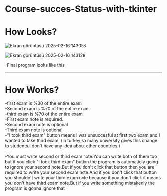 # Course-succes-Status-with-tkinter

<h1>How Looks?</h1>

![Ekran görüntüsü 2025-02-16 143058](https://github.com/user-attachments/assets/86073d80-be4c-4c52-93c0-9a5a36d7d010)

![Ekran görüntüsü 2025-02-16 143126](https://github.com/user-attachments/assets/5ae7fc15-69a3-4228-a714-e3d94beccef7)

-Final program looks like this
<hr/>

<h1>How Works?</h1>

-first exam is %30 of the entire exam<br/>
-Second exam is %70 of the entire exam<br/>
-third exam is %70 of the entire exam<br/>
-First exam note is required.<br/>
-Second exam note is optional<br/>
-Third exam note is optional<br/>
-"I took third exam" button means I was unsuccesful at first two exam and I wanted to take third exam. (in turkey so many university gives this change to students.I don't have any idea about other countries.)<br/>
<br/>
-You must write second or third exam note.You can write both of them too but if you click "I took third exam" button the program is automaticly going to ignore your second note.But if you don't click that button then you are required to write your second exam note.And if you don't click that button you shouldn't write your third exam note because if you don't click it means you don't have third exam note.But if you write something mistakenly the program is gonna ignore that<br/>

